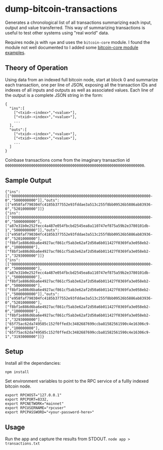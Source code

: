 # dump-bitcoin-transactions
Generates a chronological list of all transactions summarizing each input, output and value
transferred. This way of summarizing transactions is useful to test other systems using "real
world" data.

Requires node.js with `npm` and uses the `bitcoin-core` module. I found the module not well
documented to I added some [bitcoin-core module examples](bitcoin-rpc.md).

## Theory of Operation
Using data from an indexed full bitcoin node, start at block 0 and summarize each transaction,
one per line of JSON, exposing all the transaction IDs and indexes of all inputs and outputs
as well as associated values. Each line of the output is a complete JSON string in the form:
```
{
  "ins":[
    ["<txid>-<index>","<value>"],
    ["<txid>-<index>","<value>"],
    ...
  ],
  "outs":[
    ["<txid>-<index>","<value>"],
    ["<txid>-<index>","<value>"],
    ...
  ]
}
```
Coinbase transactions come from the imaginary transaction id
`0000000000000000000000000000000000000000000000000000000000000000`.

## Sample Output
```
{"ins":[["0000000000000000000000000000000000000000000000000000000000000000-0","5000000000"]],"outs":[["e958faf790304fc4185b377552e93fddae3a513c255f8bb09526b5886ab83936-0","5201000000"]]}
{"ins":[["0000000000000000000000000000000000000000000000000000000000000000-0","5000000000"],["a87e31b0e252fecc4a487e054fbcbd2545ea8a110747ef875a59b2e3780101db-1","5000000000"]],"outs":[["e958faf790304fc4185b377552e93fddae3a513c255f8bb09526b5886ab83936-0","5201000000"],["f8bf1e886d6ba6e4927acf861cf5ab3e62af2d50a6b011427f0369fa3e058eb2-0","100000000"],["f8bf1e886d6ba6e4927acf861cf5ab3e62af2d50a6b011427f0369fa3e058eb2-1","3293000000"]]}
{"ins":[["0000000000000000000000000000000000000000000000000000000000000000-0","5000000000"],["a87e31b0e252fecc4a487e054fbcbd2545ea8a110747ef875a59b2e3780101db-1","5000000000"],["f8bf1e886d6ba6e4927acf861cf5ab3e62af2d50a6b011427f0369fa3e058eb2-0","5000000000"],["f8bf1e886d6ba6e4927acf861cf5ab3e62af2d50a6b011427f0369fa3e058eb2-1","5000000000"]],"outs":[["e958faf790304fc4185b377552e93fddae3a513c255f8bb09526b5886ab83936-0","5201000000"],["f8bf1e886d6ba6e4927acf861cf5ab3e62af2d50a6b011427f0369fa3e058eb2-0","100000000"],["f8bf1e886d6ba6e4927acf861cf5ab3e62af2d50a6b011427f0369fa3e058eb2-1","3293000000"],["65f75ac62da749585c152f0ffed3c3482687699ccba81582561590c4e16306c9-0","100000000"],["65f75ac62da749585c152f0ffed3c3482687699ccba81582561590c4e16306c9-1","3193000000"]]}
```

## Setup
Install all the dependancies:
```
npm install
```

Set environment variables to point to the RPC service of a fullly indexed bitcoin node.
```
export RPCHOST="127.0.0.1"
export RPCPORT=8332,
export RPCNETWORK="mainnet"
export RPCUSERNAME="rpcuser"
export RPCPASSWORD="<your-password-here>"
```

## Usage
Run the app and capture the results from STDOUT.
```node app > transactions.txt```
